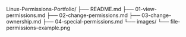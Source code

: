 Linux-Permissions-Portfolio/
├── README.md
├── 01-view-permissions.md
├── 02-change-permissions.md
├── 03-change-ownership.md
├── 04-special-permissions.md
└── images/
    └── file-permissions-example.png





